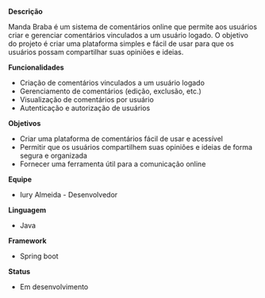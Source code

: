 **Descrição**

Manda Braba é um sistema de comentários online que permite aos usuários criar e gerenciar comentários vinculados a um usuário logado. O objetivo do projeto é criar uma plataforma simples e fácil de usar para que os usuários possam compartilhar suas opiniões e ideias.

**Funcionalidades**

* Criação de comentários vinculados a um usuário logado
* Gerenciamento de comentários (edição, exclusão, etc.)
* Visualização de comentários por usuário
* Autenticação e autorização de usuários

**Objetivos**

* Criar uma plataforma de comentários fácil de usar e acessível
* Permitir que os usuários compartilhem suas opiniões e ideias de forma segura e organizada
* Fornecer uma ferramenta útil para a comunicação online

**Equipe**

* Iury Almeida - Desenvolvedor

**Linguagem**

* Java

**Framework**

* Spring boot

**Status**

* Em desenvolvimento
